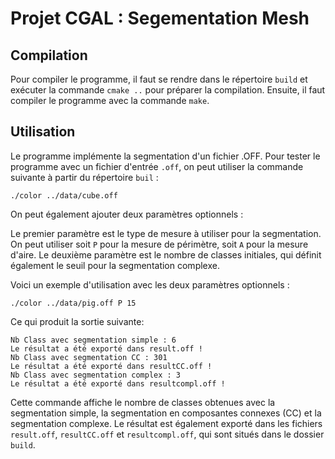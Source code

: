 # Projet CGAL : Segementation Mesh

## Compilation

Pour compiler le programme, il faut se rendre dans le répertoire `build` et exécuter la commande `cmake ..` pour préparer la compilation. Ensuite, il faut compiler le programme avec la commande `make`.

## Utilisation

Le programme implémente la segmentation d'un fichier .OFF. Pour tester le programme avec un fichier d'entrée `.off`, on peut utiliser la commande suivante à partir du répertoire `buil` :

```
./color ../data/cube.off
```

On peut également ajouter deux paramètres optionnels :

Le premier paramètre est le type de mesure à utiliser pour la segmentation. On peut utiliser soit `P` pour la mesure de périmètre, soit `A` pour la mesure d'aire.
Le deuxième paramètre est le nombre de classes initiales, qui définit également le seuil pour la segmentation complexe.

Voici un exemple d'utilisation avec les deux paramètres optionnels :

```
./color ../data/pig.off P 15
```

Ce qui produit la sortie suivante:

```
Nb Class avec segmentation simple : 6
Le résultat a été exporté dans result.off !
Nb Class avec segmentation CC : 301
Le résultat a été exporté dans resultCC.off !
Nb Class avec segmentation complex : 3
Le résultat a été exporté dans resultcompl.off !
```

Cette commande affiche le nombre de classes obtenues avec la segmentation simple, la segmentation en composantes connexes (CC) et la segmentation complexe. Le résultat est également exporté dans les fichiers `result.off`, `resultCC.off` et `resultcompl.off`, qui sont situés dans le dossier `build`.

